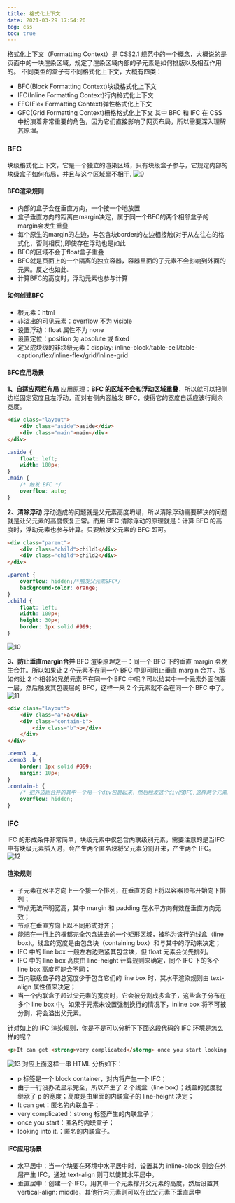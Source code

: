 ```yaml
---
title: 格式化上下文
date: 2021-03-29 17:54:20
tog: css
toc: true
---
```


格式化上下文（Formatting Context）是 CSS2.1 规范中的一个概念，大概说的是页面中的一块渲染区域，规定了渲染区域内部的子元素是如何排版以及相互作用的。
不同类型的盒子有不同格式化上下文，大概有四类：
* BFC(Block Formatting Context)块级格式化上下文
* IFC(Inline Formatting Context)行内格式化上下文
* FFC(Flex Formatting Context)弹性格式化上下文
* GFC(Grid Formatting Context)栅格格式化上下文
其中 BFC 和 IFC 在 CSS 中扮演着非常重要的角色，因为它们直接影响了网页布局，所以需要深入理解其原理。

### BFC
块级格式化上下文，它是一个独立的渲染区域，只有块级盒子参与，它规定内部的块级盒子如何布局，并且与这个区域毫不相干.
![9](/assets/cssImg/allBasic/9.png "BFC")

#### BFC渲染规则
* 内部的盒子会在垂直方向，一个接一个地放置
* 盒子垂直方向的距离由margin决定，属于同一个BFC的两个相邻盒子的margin会发生重叠
* 每个原生的margin的左边，与包含块border的左边相接触(对于从左往右的格式化，否则相反),即使存在浮动也是如此
* BFC的区域不会于float盒子重叠
* BFC就是页面上的一个隔离的独立容器，容器里面的子元素不会影响到外面的元素。反之也如此.
* 计算BFC的高度时，浮动元素也参与计算

#### 如何创建BFC
* 根元素：html
* 非溢出的可见元素：overflow 不为 visible
* 设置浮动：float 属性不为 none
* 设置定位：position 为 absolute 或 fixed
* 定义成块级的非块级元素：display: inline-block/table-cell/table-caption/flex/inline-flex/grid/inline-grid

#### BFC应用场景
**1、自适应两栏布局**
应用原理：**BFC 的区域不会和浮动区域重叠**，所以就可以把侧边栏固定宽度且左浮动，而对右侧内容触发 BFC，使得它的宽度自适应该行剩余宽度。
```html
<div class="layout">
    <div class="aside">aside</div>
    <div class="main">main</div>
</div>
```
```css
.aside {
    float: left;
    width: 100px;
}
.main {
    /* 触发 BFC */
    overflow: auto;
}
```

**2、清除浮动**
浮动造成的问题就是父元素高度坍塌，所以清除浮动需要解决的问题就是让父元素的高度恢复正常。而用 BFC 清除浮动的原理就是：计算 BFC 的高度时，浮动元素也参与计算。只要触发父元素的 BFC 即可。
```html
<div class="parent">
    <div class="child">child1</div>
    <div class="child">child2</div>
</div>
```
```css
.parent {
    overflow: hidden;/*触发父元素BFC*/
    background-color: orange;
}
.child {
    float: left;
    width: 100px;
    height: 30px;
    border: 1px solid #999;
}
```
![10](/assets/cssImg/allBasic/10.png "BFC")

**3、防止垂直margin合并**
BFC 渲染原理之一：同一个 BFC 下的垂直 margin 会发生合并。所以如果让 2 个元素不在同一个 BFC 中即可阻止垂直 margin 合并。那如何让 2 个相邻的兄弟元素不在同一个 BFC 中呢？可以给其中一个元素外面包裹一层，然后触发其包裹层的 BFC，这样一来 2 个元素就不会在同一个 BFC 中了。
![11](/assets/cssImg/allBasic/11.png "BFC")
```html
<div class="layout">
    <div class="a">a</div>
    <div class="contain-b">
        <div class="b">b</div>
    </div>
</div>
```
```css
.demo3 .a,
.demo3 .b {
    border: 1px solid #999;
    margin: 10px;
}
.contain-b {
    /* 把外边距合并的其中一个用一个div包裹起来，然后触发这个div的BFC,这样两个元素就不会在同一个BFC中了 */
    overflow: hidden;
}
```

### IFC
IFC 的形成条件非常简单，块级元素中仅包含内联级别元素，需要注意的是当IFC中有块级元素插入时，会产生两个匿名块将父元素分割开来，产生两个 IFC。
![12](/assets/cssImg/allBasic/12.png "IFC")

#### 渲染规则
* 子元素在水平方向上一个接一个排列，在垂直方向上将以容器顶部开始向下排列；
* 节点无法声明宽高，其中 margin 和 padding 在水平方向有效在垂直方向无效；
* 节点在垂直方向上以不同形式对齐；
* 能把在一行上的框都完全包含进去的一个矩形区域，被称为该行的线盒（line box）。线盒的宽度是由包含块（containing box）和与其中的浮动来决定；
* IFC 中的 line box 一般左右边贴紧其包含块，但 float 元素会优先排列。
* IFC 中的 line box 高度由 line-height 计算规则来确定，同个 IFC 下的多个 line box 高度可能会不同；
* 当内联级盒子的总宽度少于包含它们的 line box 时，其水平渲染规则由 text-align 属性值来决定；
* 当一个内联盒子超过父元素的宽度时，它会被分割成多盒子，这些盒子分布在多个 line box 中。如果子元素未设置强制换行的情况下，inline box 将不可被分割，将会溢出父元素。

针对如上的 IFC 渲染规则，你是不是可以分析下下面这段代码的 IFC 环境是怎么样的呢？
```html
<p>It can get <strong>very complicated</storng> once you start looking into it.</p>
```
![13](/assets/cssImg/allBasic/13.jpg "IFC")
对应上面这样一串 HTML 分析如下：
* p 标签是一个 block container，对内将产生一个 IFC；
* 由于一行没办法显示完全，所以产生了 2 个线盒（line box）；线盒的宽度就继承了 p 的宽度；高度是由里面的内联盒子的 line-height 决定；
* It can get：匿名的内联盒子；
* very complicated：strong 标签产生的内联盒子；
* once you start：匿名的内联盒子；
* looking into it.：匿名的内联盒子。

#### IFC应用场景
* 水平居中：当一个块要在环境中水平居中时，设置其为 inline-block 则会在外层产生 IFC，通过 text-align 则可以使其水平居中。
* 垂直居中：创建一个 IFC，用其中一个元素撑开父元素的高度，然后设置其 vertical-align: middle，其他行内元素则可以在此父元素下垂直居中

